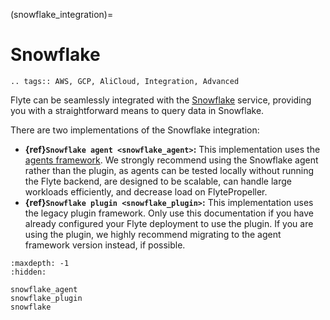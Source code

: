 (snowflake_integration)=
# Snowflake

```{eval-rst}
.. tags:: AWS, GCP, AliCloud, Integration, Advanced
```
Flyte can be seamlessly integrated with the [Snowflake](https://www.snowflake.com) service,
providing you with a straightforward means to query data in Snowflake.

There are two implementations of the Snowflake integration:

* **{ref}`Snowflake agent <snowflake_agent>`:** This implementation uses the [agents framework](https://docs.flyte.org/en/latest/flyte_agents/index.html). We strongly recommend using the Snowflake agent rather than the plugin, as agents can be tested locally without running the Flyte backend, are designed to be scalable, can handle large workloads efficiently, and decrease load on FlytePropeller.
* **{ref}`Snowflake plugin <snowflake_plugin>`:** This implementation uses the legacy plugin framework. Only use this documentation if you have already configured your Flyte deployment to use the plugin. If you are using the plugin, we highly recommend migrating to the agent framework version instead, if possible.

```{toctree}
:maxdepth: -1
:hidden:

snowflake_agent
snowflake_plugin
snowflake
```

